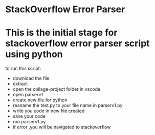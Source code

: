 # StackOverflow Error Parser

# This is the initial stage for stackoverflow  error parser script using python

to run this script:

* download the file
* extract
* open the collage-project folder in vscode
* open parserv1
* create new file for python
* reaname the test.py to your file name in parserv1.py
* write you code in new file created
* save your code 
* run parserv1.py
* if error ,you will be navigated to stackoverflow 

